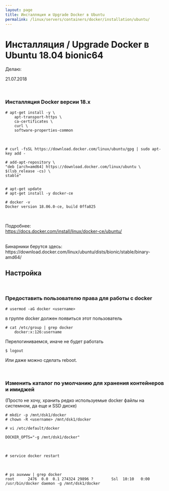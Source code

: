 ```yaml
---
layout: page
title: Инсталляция и Upgrade Docker в Ubuntu
permalink: /linux/servers/containers/docker/installation/ubuntu/
---
```



# Инсталляция / Upgrade Docker в Ubuntu 18.04 bionic64

Делаю:  

21.07.2018


<br/>

### Инсталляция Docker версии 18.x

    # apt-get install -y \
        apt-transport-https \
        ca-certificates \
        curl \
        software-properties-common

<br/>

    # curl -fsSL https://download.docker.com/linux/ubuntu/gpg | sudo apt-key add -

<!-- 
    # apt-key fingerprint 0EBFCD88 -->
    

    # add-apt-repository \
    "deb [arch=amd64] https://download.docker.com/linux/ubuntu \
    $(lsb_release -cs) \
    stable"


    # apt-get update
    # apt-get install -y docker-ce

    # docker -v
    Docker version 18.06.0-ce, build 0ffa825

<br/>

Подробнее:  
https://docs.docker.com/install/linux/docker-ce/ubuntu/

<br/>
Бинарники берутся здесь:  
https://download.docker.com/linux/ubuntu/dists/bionic/stable/binary-amd64/

<br/>

## Настройка 

<br/>

### Предоставить пользователю права для работы с docker


    # usermod -aG docker <username>
    
    
<!-- $ sudo gpasswd -a <username> docker -->

в группе docker должен появиться этот пользователь  

    # cat /etc/group | grep docker
        docker:x:126:username

Перелогиниваемся, иначе не будет работать

    $ logout

Или даже можно сделать reboot.

<br/>

### Изменить каталог по умолчанию для хранения контейнеров и имиджей

(Просто не хочу, хранить редко используемые docker файлы на системном, да еще и SSD диске)

    # mkdir -p /mnt/dsk1/docker
    # chown -R <username> /mnt/dsk1/docker

    # vi /etc/default/docker

    DOCKER_OPTS="-g /mnt/dsk1/docker"

<br/>

    # service docker restart

<br/>

    # ps auxwww | grep docker
    root      2476  0.0  0.1 274324 29896 ?        Ssl  10:10   0:00 /usr/bin/docker daemon -g /mnt/dsk1/docker
